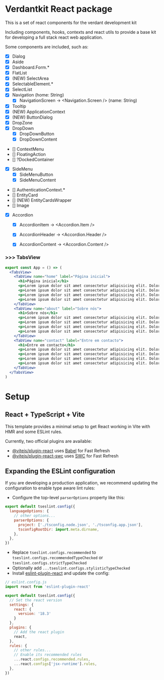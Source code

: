 # Verdantkit React package

This is a set of react components for the verdant development kit

Including components, hooks, contexts and react utils to provide a base kit for developing a full stack react web application.

Some components are included, such as:

- [x] Dialog
- [x] Aside
- [x] Dashboard.Form.*
- [x] FlatList
- [x] (NEW) SelectArea
- [x] SelectableElement.*
- [x] SelectList
- [x] Navigation (home: String)
  - [x] NavigationScreen -> <Navigation.Screen /> (name: String)
- [x] Tooltip
- [x] (NEW) ApplicationContext
- [x] (NEW) ButtonDialog
- [x] DropZone
- [x] DropDown
  - [x] DropDownButton
  - [x] DropDownContent
- [] ContextMenu
- [] FloatingAction
- [] ?DockedContainer
- [x] SideMenu
  - [x] SideMenuButton
  - [x] SideMenuContent
- [] AuthenticationContext.*
- [] EntityCard
- [] (NEW) EntityCardsWrapper
- [] Image
- [x] Accordion
  - [x] AccordionItem    -> <Accordion.Item />
  - [x] AccordionHeader  -> <Accordion.Header />
  - [x] AccordionContent -> <Accordion.Content />


### >>> TabsView


```jsx
export const App = () => (
  <TabsView>
    <TabView name="home" label="Página inicial">
      <h1>Página inicial</h1>
      <p>Lorem ipsum dolor sit amet consectetur adipisicing elit. Dolorum, rerum laboriosam praesentium at fugit, dignissimos placeat, est fuga velit ipsam ad fugiat amet optio? Quidem, earum commodi. Eveniet, impedit quis?</p>
      <p>Lorem ipsum dolor sit amet consectetur adipisicing elit. Dolorum, rerum laboriosam praesentium at fugit, dignissimos placeat, est fuga velit ipsam ad fugiat amet optio? Quidem, earum commodi. Eveniet, impedit quis?</p>
      <p>Lorem ipsum dolor sit amet consectetur adipisicing elit. Dolorum, rerum laboriosam praesentium at fugit, dignissimos placeat, est fuga velit ipsam ad fugiat amet optio? Quidem, earum commodi. Eveniet, impedit quis?</p>
      <p>Lorem ipsum dolor sit amet consectetur adipisicing elit. Dolorum, rerum laboriosam praesentium at fugit, dignissimos placeat, est fuga velit ipsam ad fugiat amet optio? Quidem, earum commodi. Eveniet, impedit quis?</p>
    </TabView>
    <TabView name="about" label="Sobre nós">
      <h1>Sobre nós</h1>
      <p>Lorem ipsum dolor sit amet consectetur adipisicing elit. Dolorum, rerum laboriosam praesentium at fugit, dignissimos placeat, est fuga velit ipsam ad fugiat amet optio? Quidem, earum commodi. Eveniet, impedit quis?</p>
      <p>Lorem ipsum dolor sit amet consectetur adipisicing elit. Dolorum, rerum laboriosam praesentium at fugit, dignissimos placeat, est fuga velit ipsam ad fugiat amet optio? Quidem, earum commodi. Eveniet, impedit quis?</p>
      <p>Lorem ipsum dolor sit amet consectetur adipisicing elit. Dolorum, rerum laboriosam praesentium at fugit, dignissimos placeat, est fuga velit ipsam ad fugiat amet optio? Quidem, earum commodi. Eveniet, impedit quis?</p>
      <p>Lorem ipsum dolor sit amet consectetur adipisicing elit. Dolorum, rerum laboriosam praesentium at fugit, dignissimos placeat, est fuga velit ipsam ad fugiat amet optio? Quidem, earum commodi. Eveniet, impedit quis?</p>
    </TabView>
    <TabView name="contact" label="Entre em contacto">
      <h1>Entre em contacto</h1>
      <p>Lorem ipsum dolor sit amet consectetur adipisicing elit. Dolorum, rerum laboriosam praesentium at fugit, dignissimos placeat, est fuga velit ipsam ad fugiat amet optio? Quidem, earum commodi. Eveniet, impedit quis?</p>
      <p>Lorem ipsum dolor sit amet consectetur adipisicing elit. Dolorum, rerum laboriosam praesentium at fugit, dignissimos placeat, est fuga velit ipsam ad fugiat amet optio? Quidem, earum commodi. Eveniet, impedit quis?</p>
      <p>Lorem ipsum dolor sit amet consectetur adipisicing elit. Dolorum, rerum laboriosam praesentium at fugit, dignissimos placeat, est fuga velit ipsam ad fugiat amet optio? Quidem, earum commodi. Eveniet, impedit quis?</p>
      <p>Lorem ipsum dolor sit amet consectetur adipisicing elit. Dolorum, rerum laboriosam praesentium at fugit, dignissimos placeat, est fuga velit ipsam ad fugiat amet optio? Quidem, earum commodi. Eveniet, impedit quis?</p>
    </TabView>
  </TabsView>
)
```

# Setup

## React + TypeScript + Vite

This template provides a minimal setup to get React working in Vite with HMR and some ESLint rules.

Currently, two official plugins are available:

- [@vitejs/plugin-react](https://github.com/vitejs/vite-plugin-react/blob/main/packages/plugin-react/README.md) uses [Babel](https://babeljs.io/) for Fast Refresh
- [@vitejs/plugin-react-swc](https://github.com/vitejs/vite-plugin-react-swc) uses [SWC](https://swc.rs/) for Fast Refresh

## Expanding the ESLint configuration

If you are developing a production application, we recommend updating the configuration to enable type aware lint rules:

- Configure the top-level `parserOptions` property like this:

```js
export default tseslint.config({
  languageOptions: {
    // other options...
    parserOptions: {
      project: ['./tsconfig.node.json', './tsconfig.app.json'],
      tsconfigRootDir: import.meta.dirname,
    },
  },
})
```

- Replace `tseslint.configs.recommended` to `tseslint.configs.recommendedTypeChecked` or `tseslint.configs.strictTypeChecked`
- Optionally add `...tseslint.configs.stylisticTypeChecked`
- Install [eslint-plugin-react](https://github.com/jsx-eslint/eslint-plugin-react) and update the config:

```js
// eslint.config.js
import react from 'eslint-plugin-react'

export default tseslint.config({
  // Set the react version
  settings: { 
    react: { 
      version: '18.3' 
    }
  },
  plugins: {
    // Add the react plugin
    react,
  },
  rules: {
    // other rules...
    // Enable its recommended rules
    ...react.configs.recommended.rules,
    ...react.configs['jsx-runtime'].rules,
  },
})
```
